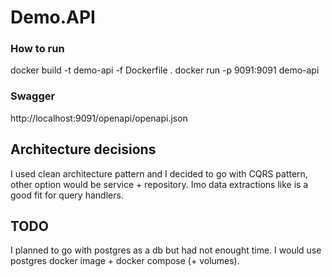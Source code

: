 # Demo.API

### How to run
docker build -t demo-api -f Dockerfile .
docker run -p 9091:9091 demo-api

### Swagger
http://localhost:9091/openapi/openapi.json

## Architecture decisions
I used clean architecture pattern and I decided to go with CQRS pattern, other option would be service + repository. Imo data extractions like is a good fit for query handlers.

## TODO
I planned to go with postgres as a db but had not enought time. I would use postgres docker image + docker compose (+ volumes).
